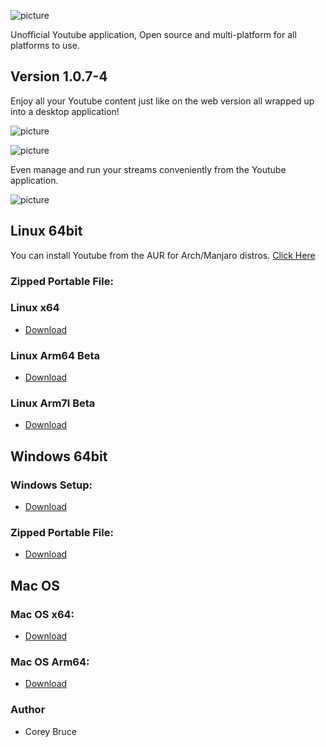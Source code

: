 ![picture](https://i.ibb.co/qDsmMMS/youtube-logo-png-transparent-image-5.png)

Unofficial Youtube application, Open source and multi-platform for all platforms to use.

## Version 1.0.7-4

Enjoy all your Youtube content just like on the web version all wrapped up into a desktop application!

![picture](https://i.ibb.co/28FH9Cn/yt-screenshot1.png)

![picture](https://i.ibb.co/2hYrRHN/yt-screenshot2.png)

Even manage and run your streams conveniently from the Youtube application.

![picture](https://i.ibb.co/pfd67Qy/yt-screenshot3.png)


 ## Linux 64bit

 You can install Youtube from the AUR for Arch/Manjaro distros.
 [Click Here](https://aur.archlinux.org/packages/youtube/)

 ### Zipped Portable File:

 ### Linux x64
 - [Download](https://gitlab.com/youtube-desktop/binaries/1.0.7-4/-/raw/main/Youtube-linux-x64.tar.gz)

 ### Linux Arm64 Beta
 - [Download](https://gitlab.com/youtube-desktop/binaries/1.0.7-4/-/raw/main/Youtube-linux-arm64.tar.gz)

 ### Linux Arm7l Beta
 - [Download](https://gitlab.com/youtube-desktop/binaries/1.0.7-4/-/raw/main/Youtube-linux-arm64.tar.gz)

 ## Windows 64bit

 ### Windows Setup:
 - [Download](https://gitlab.com/youtube-desktop/binaries/1.0.7-4/-/raw/main/Youtube%20Setup.exe)

 ### Zipped Portable File:
 - [Download](https://gitlab.com/youtube-desktop/binaries/1.0.7-4/-/raw/main/Youtube-win32-x64.zip)

 ## Mac OS

 ###  Mac OS x64:
 - [Download](https://gitlab.com/youtube-desktop/binaries/1.0.7-4/-/raw/main/Youtube-darwin-x64.zip)

 ###  Mac OS Arm64:
 - [Download](https://gitlab.com/youtube-desktop/binaries/1.0.7-4/-/raw/main/Youtube-darwin-arm64.zip)

 ### Author
  * Corey Bruce

